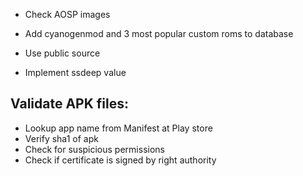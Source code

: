 - Check AOSP images
- Add cyanogenmod and 3 most popular custom roms to database
- Use public source

- Implement ssdeep value

Validate APK files:
-------------------
- Lookup app name from Manifest at Play store
- Verify sha1 of apk
- Check for suspicious permissions
- Check if certificate is signed by right authority





